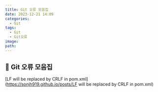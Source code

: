 ```yaml
---
title: Git 오류 모음집
date: 2023-12-21 14:09
categories:
  - Git
tags:
  - Git
  - Git오류
image: 
path:
---
```


## 🌈 Git 오류 모음집
[LF will be replaced by CRLF in pom.xml](https://sonjh919.github.io/posts/LF will be replaced by CRLF in pom.xml)
